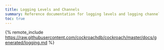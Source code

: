 ```yaml
---
title: Logging Levels and Channels
summary: Reference documentation for logging levels and logging channels.
toc: true
---
```


{% remote_include https://raw.githubusercontent.com/cockroachdb/cockroach/master/docs/generated/logging.md %}
